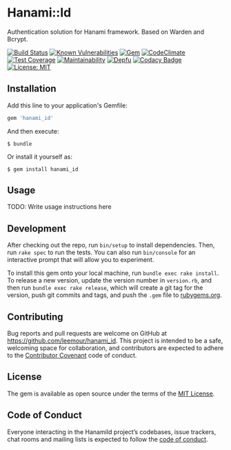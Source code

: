 # Hanami::Id

Authentication solution for Hanami framework. Based on Warden and Bcrypt.

[![Build Status](https://travis-ci.org/leemour/hanami_id.svg?branch=master)](https://travis-ci.org/leemour/hanami_id)
[![Known Vulnerabilities](https://snyk.io/test/github/leemour/hanami_id/badge.svg?targetFile=Gemfile.lock)](https://snyk.io/test/github/leemour/hanami_id?targetFile=Gemfile.lock)
[![Gem](https://img.shields.io/gem/v/hanami_id.svg?style=flat)](http://rubygems.org/gems/hanami_id "View this project in Rubygems")
[![CodeClimate](http://img.shields.io/codeclimate/github/leemour/hanami_id.svg?style=flat)](https://codeclimate.com/github/leemour/hanami_id "CodeClimate")
[![Test Coverage](https://api.codeclimate.com/v1/badges/c4c03486c0bf75b6fb44/test_coverage)](https://codeclimate.com/github/leemour/hanami_id/test_coverage)
[![Maintainability](https://api.codeclimate.com/v1/badges/c4c03486c0bf75b6fb44/maintainability)](https://codeclimate.com/github/leemour/hanami_id/maintainability)
[![Depfu](https://badges.depfu.com/badges/49e1b40e2b5a6d6d7fd89e97531bb65a/count.svg)](https://depfu.com/github/leemour/hanami_id?project_id=7886)
[![Codacy Badge](https://api.codacy.com/project/badge/Grade/c05fdf7a87204e53b79cb4a77b44f41a)](https://www.codacy.com/app/leemour/hanami_id?utm_source=github.com&amp;utm_medium=referral&amp;utm_content=leemour/hanami_id&amp;utm_campaign=Badge_Grade)
[![License: MIT](https://img.shields.io/badge/License-MIT-yellow.svg)](https://opensource.org/licenses/MIT)

## Installation

Add this line to your application's Gemfile:

```ruby
gem 'hanami_id'
```

And then execute:

    $ bundle

Or install it yourself as:

    $ gem install hanami_id

## Usage

TODO: Write usage instructions here

## Development

After checking out the repo, run `bin/setup` to install dependencies. Then, run `rake spec` to run the tests. You can also run `bin/console` for an interactive prompt that will allow you to experiment.

To install this gem onto your local machine, run `bundle exec rake install`. To release a new version, update the version number in `version.rb`, and then run `bundle exec rake release`, which will create a git tag for the version, push git commits and tags, and push the `.gem` file to [rubygems.org](https://rubygems.org).

## Contributing

Bug reports and pull requests are welcome on GitHub at https://github.com/leemour/hanami_id. This project is intended to be a safe, welcoming space for collaboration, and contributors are expected to adhere to the [Contributor Covenant](http://contributor-covenant.org) code of conduct.

## License

The gem is available as open source under the terms of the [MIT License](https://opensource.org/licenses/MIT).

## Code of Conduct

Everyone interacting in the HanamiId project’s codebases, issue trackers, chat rooms and mailing lists is expected to follow the [code of conduct](https://github.com/leemour/hanami_id/CODE_OF_CONDUCT.md).
